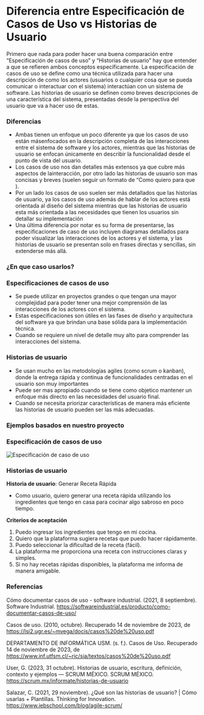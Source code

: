 # Diferencia entre Especificación de Casos de Uso vs Historias de Usuario
Primero que nada para poder hacer una buena comparación entre “Especificación de casos de uso” y “Historias de usuario” hay que entender a que se refieren ambos conceptos específicamente. La especificación de casos de uso se define como una técnica utilizada para hacer una descripción de como los actores (usuarios o cualquier cosa que se pueda comunicar o interactuar con el sistema) interactúan con un sistema de software. Las historias de usuario se definen como breves descripciones de una característica del sistema, presentadas desde la perspectiva del usuario que va a hacer uso de estas.

### Diferencias
- Ambas tienen un enfoque un poco diferente ya que los casos de uso están másenfocados en la descripción completa de las interacciones entre el sistema de software y los actores, mientras que las historias de usuario se enfocan únicamente en describir la funcionalidad desde el punto de vista del usuario.
- Los casos de uso nos dan detalles más extensos ya que cubre más aspectos de lainteracción, por otro lado las historias de usuario son mas concisas y breves (suelen seguir un formato de “Como <usuario> quiero <objetivo> para que <motivo>).
- Por un lado los casos de uso suelen ser más detallados que las historias de usuario, ya los casos de uso además de hablar de los actores está orientada al diseño del sistema mientras que las historias de usuario esta más orientada a las necesidades que tienen los usuarios sin detallar su implementación
- Una última diferencia por notar es su forma de presentarse, las especificaciones de caso de uso incluyen diagramas detallados para poder visualizar las interacciones de los actores y el sistema, y las historias de usuario se presentan solo en frases directas y sencillas, sin extenderse más allá.

### ¿En que caso usarlos?
### Especificaciones de casos de uso
- Se puede utilizar en proyectos grandes o que tengan una mayor complejidad para poder tener una mejor comprensión de las interacciones de los actores con el sistema.
- Estas especificaciones son útiles en las fases de diseño y arquitectura del software ya que brindan una base sólida para la implementación técnica.
- Cuando se requiere un nivel de detalle muy alto para comprender las interacciones del sistema.

### Historias de usuario
- Se usan mucho en las metodologías agiles (como scrum o kanban), donde la entrega rápida y continua de funcionalidades centradas en el usuario son muy importantes
- Puede ser mas apropiado cuando se tiene como objetico mantener un enfoque más directo en las necesidades del usuario final.
- Cuando se necesita priorizar características de manera más eficiente las historias de usuario pueden ser las más adecuadas.

### Ejemplos basados en nuestro proyecto
### Especificación de casos de uso
![Especificación de caso de uso]()

### Historias de usuario

**Historia de usuario**: Generar Receta Rápida
- Como usuario, quiero generar una receta rápida utilizando los ingredientes que tengo en
casa para cocinar algo sabroso en poco tiempo.

**Criterios de aceptación**
1. Puedo ingresar los ingredientes que tengo en mi cocina.
2. Quiero que la plataforma sugiera recetas que puedo hacer rápidamente.
3. Puedo seleccionar la dificultad de la receta (fácil).
4. La plataforma me proporciona una receta con instrucciones claras y simples.
5. Si no hay recetas rápidas disponibles, la plataforma me informa de manera amigable.

### Referencias
Cómo documentar casos de uso - software industrial. (2021, 8 septiembre). Software Industrial.
https://softwareindustrial.es/producto/como-documentar-casos-de-uso/

Casos de uso. (2010, octubre). Recuperado 14 de noviembre de 2023, de
https://lsi2.ugr.es/~mvega/docis/casos%20de%20uso.pdf

DEPARTAMENTO DE INFORMÁTICA USM. (s. f.). Casos de Uso. Recuperado 14 de
noviembre de 2023, de https://www.inf.utfsm.cl/~ric/sia/textos/casos%20de%20uso.pdf

User, G. (2023, 31 octubre). Historias de usuario, escritura, definición, contexto y ejemplos —
SCRUM MÉXICO. SCRUM MÉXICO. https://scrum.mx/informate/historias-de-usuario

Salazar, C. (2021, 29 noviembre). ¿Qué son las historias de usuario? | Cómo usarlas + Plantillas.
Thinking for Innovation. https://www.iebschool.com/blog/agile-scrum/






